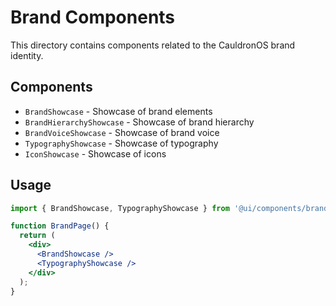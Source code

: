 # Brand Components

This directory contains components related to the CauldronOS brand identity.

## Components

- `BrandShowcase` - Showcase of brand elements
- `BrandHierarchyShowcase` - Showcase of brand hierarchy
- `BrandVoiceShowcase` - Showcase of brand voice
- `TypographyShowcase` - Showcase of typography
- `IconShowcase` - Showcase of icons

## Usage

```jsx
import { BrandShowcase, TypographyShowcase } from '@ui/components/brand';

function BrandPage() {
  return (
    <div>
      <BrandShowcase />
      <TypographyShowcase />
    </div>
  );
}
```
